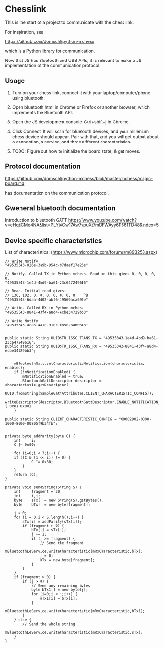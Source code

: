 # Chesslink

This is the start of a project to communicate with the chess link.

For inspiration, see

https://github.com/domschl/python-mchess

which is a Python library for communication.

Now that JS has Bluetooth and USB APIs, it is relevant to make a JS
implementation of the communication protocol.

## Usage

1. Turn on your chess link, connect it with your laptop/computer/phone
using bluetooth.

2. Open bluetooth.html in Chrome or Firefox or another browser, which
implements the Bluetooth API.

3. Open the JS development console. Ctrl+shift+j in Chrome.

4. Click Connect. It will scan for bluetooth devices, and your millenium
   chess device should appear. Pair with that, and you will get output
   about a connection, a service, and three different characteristics.

5. TODO: Figure out how to initialize the board state, & get moves.

## Protocol documentation

https://github.com/domschl/python-mchess/blob/master/mchess/magic-board.md

has documentation on the communication protocol.

## Gweneral bluetooth documentation

Introduction to bluetooth GATT
https://www.youtube.com/watch?v=eHqtiCMe4NA&list=PLYj4Cw17Aw7ypuXt7mDFWAyy6P661TD48&index=5

## Device specific characteristics

List of characteristics: (https://www.microchip.com/forums/m893253.aspx)

	// Write Notify
	"49535343-026e-3a9b-954c-97daef17e26e"

	// Notify. Called TX in Python mchess. Read on this gives 0, 0, 0, 0, 0.
	"49535343-1e4d-4bd9-ba61-23c647249616"

	// Read. Initial read gives:
	// 136, 102, 0, 0, 0, 0, 0, 0, 0   	^B
	"49535343-6daa-4d02-abf6-19569aca69fe"

	// Write. Called RX in Python mchess
	"49535343-8841-43f4-a8d4-ecbe34729bb3"

	// Write Notify
	"49535343-aca3-481c-91ec-d85e28a60318"


    public static String UUIDSTR_ISSC_TRANS_TX = "49535343-1e4d-4bd9-ba61-23c647249616";
    public static String UUIDSTR_ISSC_TRANS_RX = "49535343-8841-43f4-a8d4-ecbe34729bb3";


        mBluetoothGatt.setCharacteristicNotification(characteristic, enabled);
        if (!mNotificationEnabled) {
            mNotificationEnabled = true;
            BluetoothGattDescriptor descriptor = characteristic.getDescriptor(
                    UUID.fromString(SampleGattAttributes.CLIENT_CHARACTERISTIC_CONFIG));
            writeDescriptor(descriptor,BluetoothGattDescriptor.ENABLE_NOTIFICATION_VALUE); { 0x01 0x00}
        }

    public static String CLIENT_CHARACTERISTIC_CONFIG = "00002902-0000-1000-8000-00805f9b34fb";


    private byte addParity(byte C) {
        int     i;
        C |= 0x80;

        for (i=0;i < 7;i++) {
        if ((C & (1 << i)) != 0) {
                C ^= 0x80;
            }
        }
        return (C);
    }

    private void sendString(String S) {
        int     fragment = 20;
        int     i,j;
        byte    sTx[] = new String(S).getBytes();
        byte    bTx[] = new byte[fragment];

        j = 0;
        for (i = 0;i < S.length();i++) {
            sTx[i] = addParity(sTx[i]);
            if (fragment > 0) {
                bTx[j] = sTx[i];
                j += 1;
                if (j >= fragment) {
                    // Send the fragment
                    mBluetoothLeService.writeCharacteristic(mRxCharacteristic,bTx);
                    j = 0;
                    bTx = new byte[fragment];
                }
            }
        }
        if (fragment > 0) {
            if (j > 0) {
                // Send any remaining bytes
                byte bTx1[] = new byte[j];
                for (i=0;i < j;i++) {
                    bTx1[i] = bTx[i];
                }
                mBluetoothLeService.writeCharacteristic(mRxCharacteristic,bTx1);
            }
        } else {
            // Send the whole string
            mBluetoothLeService.writeCharacteristic(mRxCharacteristic,sTx);
        }
    }

